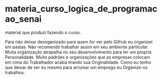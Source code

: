 # materia_curso_logica_de_programacao_senai
material que produzi fazendo o curso.


Para não deixar desoganizado para quem for ver pelo Github eu organizei em pastas. Não recomendo trabalhar assim em seu ambiente particular. Muita organização atrapalha
no seu desenvolvimento para ter um propria Personalidade. Muito padrões e organizações que as empresas colocam em cima do Trabalhador acaba tirando sua Originalidade.
Como eu tenho que deixar de ser eu mesmo para arrumar um emprego eu Organize-os trabalhos.
